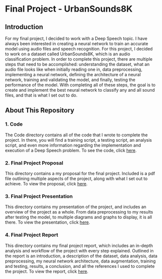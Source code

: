 # Final Project - UrbanSounds8K

## Introduction

For my final project, I decided to work with a Deep Speech topic. I have always been interested in creating a neural network to train an accurate model using audio files and speech recognition. For this project, I decided to work on a dataset called UrbanSounds8K, which is an audio classification problem. In order to complete this project, there are multiple steps that need to be accomplished: understanding the dataset, what an audio file looks like when initially reading one in, data preprocessing, implementing a neural network, defining the architecture of a neural network, training and validating the model, and finally, testing the performance of the model. With completing all of these steps, the goal is to create and implement the best neural network to classify any and all sound files, and that is what I set out to do. 


## About This Repository

### 1. Code

The Code directory contains all of the code that I wrote to complete the project. In there, you will find a training script, a testing script, an analysis script, and even more information regarding the implementation and execution of a Deep Speech problem. To see the code, click [here](https://github.com/tristinjohnson/Final-Project-Group2/tree/main/Code).

### 2. Final Project Proposal

This directory contains a my proposal for the final project. Included is a pdf file outlining multiple aspects of the project, along with what I set out to achieve. To view the proposal, click [here](https://github.com/tristinjohnson/Final-Project-Group2/blob/main/Group-Proposal/Final%20Project%20Group%20Proposal.pdf).

### 3. Final Project Presentation

This directory contains my presentation of the project, and includes an overview of the project as a whole. From data preprocessing to my results after testing the model, to multiple diagrams and graphs to display, it is all there. To view the presentation, click [here](https://github.com/tristinjohnson/Final-Project-Group2/blob/main/Final-Group-Presentation/Final%20Project%20Presentation%20-%20Group%202.pdf).

### 4. Final Project Report

This directory contains my final project report, which includes an in-depth analysis and workflow of the project with every step explained. Outlined in the report is an introduction, a description of the dataset, data analysis, data preprocessing, my neural network architecture, data augmentation, training and testing, results, a conclusion, and all the references I used to complete the project. To view the report, click [here](https://github.com/tristinjohnson/Final-Project-Group2/blob/main/Final-Group-Project-Report/Final%20Project%20Report%20-%20Group%202.pdf).
